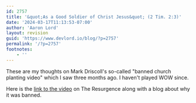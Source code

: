 ```yaml
---
id: 2757
title: '&quot;As a Good Soldier of Christ Jesus&quot; (2 Tim. 2:3)'
date: '2024-03-17T11:13:53-07:00'
author: 'Aaron Lord'
layout: revision
guid: 'https://www.devlord.io/blog/?p=2757'
permalink: '/?p=2757'
footnotes:
    - ''
---
```


These are my thoughts on Mark Driscoll's so-called "banned church planting video" which I saw three months ago. I haven't played WOW since.

Here is the <a href="http://theresurgence.com/md_blog_2007-04-28_banned_church_planting_video">link to the video</a> on The Resurgence along with a blog about why it was banned.
<div class="blogger-post-footer"><img src="https://blogger.googleusercontent.com/tracker/2602771351651662379-1643300808389170912?l=mustfollow.blogspot.com" alt="" width="1" height="1" /></div>